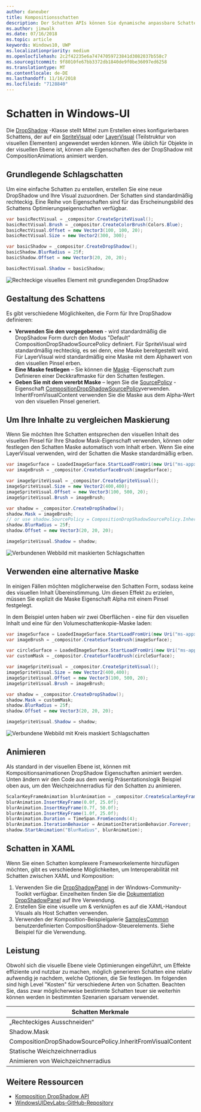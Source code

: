 ```yaml
---
author: daneuber
title: Kompositionsschatten
description: Der Schatten APIs können Sie dynamische anpassbare Schatten UI-Inhalte hinzufügen.
ms.author: jimwalk
ms.date: 07/16/2018
ms.topic: article
keywords: Windows10, UWP
ms.localizationpriority: medium
ms.openlocfilehash: 2c2f42235e6a74747059723841d3082037b558c7
ms.sourcegitcommit: 9f8010fe67bb3372db1840de9f0be36097ed6258
ms.translationtype: MT
ms.contentlocale: de-DE
ms.lasthandoff: 11/16/2018
ms.locfileid: "7128840"
---
```

# <a name="shadows-in-windows-ui"></a>Schatten in Windows-UI

Die [DropShadow](/uwp/api/Windows.UI.Composition.DropShadow) -Klasse stellt Mittel zum Erstellen eines konfigurierbaren Schattens, der auf ein [SpriteVisual](/uwp/api/windows.ui.composition.spritevisual) oder [LayerVisual](/uwp/api/windows.ui.composition.layervisual) (Teilstruktur von visuellen Elementen) angewendet werden können. Wie üblich für Objekte in der visuellen Ebene ist, können alle Eigenschaften des der DropShadow mit CompositionAnimations animiert werden.

## <a name="basic-drop-shadow"></a>Grundlegende Schlagschatten

Um eine einfache Schatten zu erstellen, erstellen Sie eine neue DropShadow und Ihre Visual zuzuordnen. Der Schatten sind standardmäßig rechteckig. Eine Reihe von Eigenschaften sind für das Erscheinungsbild des Schattens Optimierungseigenschaften verfügbar.

```cs
var basicRectVisual = _compositor.CreateSpriteVisual();
basicRectVisual.Brush = _compositor.CreateColorBrush(Colors.Blue);
basicRectVisual.Offset = new Vector3(100, 100, 20);
basicRectVisual.Size = new Vector2(300, 300);

var basicShadow = _compositor.CreateDropShadow();
basicShadow.BlurRadius = 25f;
basicShadow.Offset = new Vector3(20, 20, 20);

basicRectVisual.Shadow = basicShadow;
```

![Rechteckige visuelles Element mit grundlegenden DropShadow](images/rectangular-dropshadow.png)

## <a name="shaping-the-shadow"></a>Gestaltung des Schattens

Es gibt verschiedene Möglichkeiten, die Form für Ihre DropShadow definieren:

- **Verwenden Sie den vorgegebenen** - wird standardmäßig die DropShadow Form durch den Modus "Default" CompositionDropShadowSourcePolicy definiert. Für SpriteVisual wird standardmäßig rechteckig, es sei denn, eine Maske bereitgestellt wird. Für LayerVisual wird standardmäßig eine Maske mit dem Alphawert von den visuellen Pinsel erben.
- **Eine Maske festlegen** – Sie können die [Maske](/uwp/api/windows.ui.composition.dropshadow.mask) -Eigenschaft zum Definieren einer Deckkraftmaske für den Schatten festlegen.
- **Geben Sie mit dem vererbt Maske** – legen Sie die [SourcePolicy](/uwp/api/windows.ui.composition.dropshadow.sourcepolicy) -Eigenschaft [CompositionDropShadowSourcePolicy](/uwp/api/windows.ui.composition.compositiondropshadowsourcepolicy)verwenden. InheritFromVisualContent verwenden Sie die Maske aus dem Alpha-Wert von den visuellen Pinsel generiert.

## <a name="masking-to-match-your-content"></a>Um Ihre Inhalte zu vergleichen Maskierung

Wenn Sie möchten Ihre Schatten entsprechen den visuellen Inhalt des visuellen Pinsel für Ihre Shadow Mask-Eigenschaft verwenden, können oder festlegen den Schatten Maske automatisch vom Inhalt erben. Wenn Sie eine LayerVisual verwenden, wird der Schatten die Maske standardmäßig erben.

```cs
var imageSurface = LoadedImageSurface.StartLoadFromUri(new Uri("ms-appx:///Assets/myImage.png"));
var imageBrush = _compositor.CreateSurfaceBrush(imageSurface);

var imageSpriteVisual = _compositor.CreateSpriteVisual();
imageSpriteVisual.Size = new Vector2(400,400);
imageSpriteVisual.Offset = new Vector3(100, 500, 20);
imageSpriteVisual.Brush = imageBrush;

var shadow = _compositor.CreateDropShadow();
shadow.Mask = imageBrush;
// or use shadow.SourcePolicy = CompositionDropShadowSourcePolicy.InheritFromVisualContent;
shadow.BlurRadius = 25f;
shadow.Offset = new Vector3(20, 20, 20);

imageSpriteVisual.Shadow = shadow;
```

![Verbundenen Webbild mit maskierten Schlagschatten](images/ms-brand-web-dropshadow.png)

## <a name="using-an-alternative-mask"></a>Verwenden eine alternative Maske

In einigen Fällen möchten möglicherweise den Schatten Form, sodass keine des visuellen Inhalt Übereinstimmung. Um diesen Effekt zu erzielen, müssen Sie explizit die Maske Eigenschaft Alpha mit einem Pinsel festgelegt.

In dem Beispiel unten haben wir zwei Oberflächen - eine für den visuellen Inhalt und eine für den Volumeschattenkopie-Maske laden:

```cs
var imageSurface = LoadedImageSurface.StartLoadFromUri(new Uri("ms-appx:///Assets/myImage.png"));
var imageBrush = _compositor.CreateSurfaceBrush(imageSurface);

var circleSurface = LoadedImageSurface.StartLoadFromUri(new Uri("ms-appx:///Assets/myCircleImage.png"));
var customMask = _compositor.CreateSurfaceBrush(circleSurface);

var imageSpriteVisual = _compositor.CreateSpriteVisual();
imageSpriteVisual.Size = new Vector2(400,400);
imageSpriteVisual.Offset = new Vector3(100, 500, 20);
imageSpriteVisual.Brush = imageBrush;

var shadow = _compositor.CreateDropShadow();
shadow.Mask = customMask;
shadow.BlurRadius = 25f;
shadow.Offset = new Vector3(20, 20, 20);

imageSpriteVisual.Shadow = shadow;
```

![Verbundene Webbild mit Kreis maskiert Schlagschatten](images/ms-brand-web-masked-dropshadow.png)

## <a name="animating"></a>Animieren

Als standard in der visuellen Ebene ist, können mit Kompositionsanimationen DropShadow Eigenschaften animiert werden. Unten ändern wir den Code aus dem wenig Präsentationslogik Beispiel oben aus, um den Weichzeichnerradius für den Schatten zu animieren.

```cs
ScalarKeyFrameAnimation blurAnimation = _compositor.CreateScalarKeyFrameAnimation();
blurAnimation.InsertKeyFrame(0.0f, 25.0f);
blurAnimation.InsertKeyFrame(0.7f, 50.0f);
blurAnimation.InsertKeyFrame(1.0f, 25.0f);
blurAnimation.Duration = TimeSpan.FromSeconds(4);
blurAnimation.IterationBehavior = AnimationIterationBehavior.Forever;
shadow.StartAnimation("BlurRadius", blurAnimation);
```

## <a name="shadows-in-xaml"></a>Schatten in XAML

Wenn Sie einen Schatten komplexere Frameworkelemente hinzufügen möchten, gibt es verschiedene Möglichkeiten, um Interoperabilität mit Schatten zwischen XAML und Komposition:

1. Verwenden Sie die [DropShadowPanel](https://github.com/Microsoft/UWPCommunityToolkit/blob/master/Microsoft.Toolkit.Uwp.UI.Controls/DropShadowPanel/DropShadowPanel.Properties.cs) in der Windows-Community-Toolkit verfügbar. Einzelheiten finden Sie die [Dokumentation DropShadowPanel](https://docs.microsoft.com/windows/uwpcommunitytoolkit/controls/DropShadowPanel) auf Ihre Verwendung.
1. Erstellen Sie eine visuelle um & verknüpfen es auf die XAML-Handout Visuals als Host Schatten verwenden.
1. Verwenden der Komposition-Beispielgalerie [SamplesCommon](https://github.com/Microsoft/WindowsUIDevLabs/tree/master/SamplesCommon/SamplesCommon) benutzerdefinierten CompositionShadow-Steuerelements. Siehe Beispiel für die Verwendung.

## <a name="performance"></a>Leistung

Obwohl sich die visuelle Ebene viele Optimierungen eingeführt, um Effekte effiziente und nutzbar zu machen, möglich generieren Schatten eine relativ aufwendig je nachdem, welche Optionen, die Sie festlegen. Im folgenden sind high Level "Kosten" für verschiedene Arten von Schatten. Beachten Sie, dass zwar möglicherweise bestimmte Schatten teuer sie weiterhin können werden in bestimmten Szenarien sparsam verwendet.

Schatten Merkmale| Kosten
------------- | -------------
„Rechteckiges Ausschneiden“    | Niedrig
Shadow.Mask      | Hoch 
CompositionDropShadowSourcePolicy.InheritFromVisualContent | Hoch 
Statische Weichzeichnerradius | Niedrig
Animieren von Weichzeichnerradius | Hoch 

## <a name="additional-resources"></a>Weitere Ressourcen

- [Komposition DropShadow API](/uwp/api/Windows.UI.Composition.DropShadow)
- [WindowsUIDevLabs-GitHub-Repository](https://github.com/Microsoft/WindowsUIDevLabs)